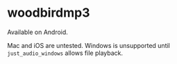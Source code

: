 # woodbirdmp3
Available on Android.

Mac and iOS are untested.
Windows is unsupported until `just_audio_windows` allows file playback.
